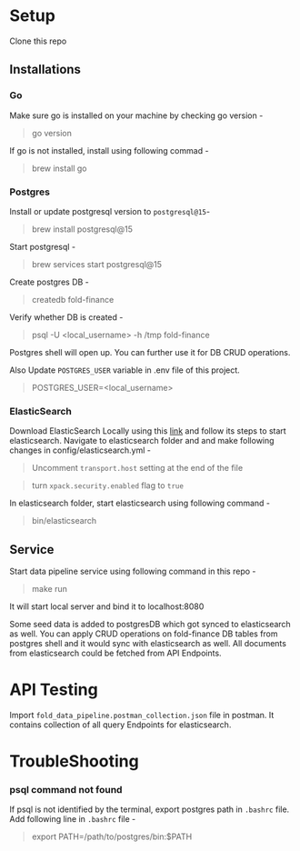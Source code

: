 # Setup
Clone this repo

## Installations

### Go
Make sure go is installed on your machine by checking go version - 
> go version

If go is not installed, install using following commad - 
> brew install go

### Postgres
Install or update postgresql version to `postgresql@15`-
> brew install postgresql@15

Start postgresql - 
>brew services start postgresql@15

Create postgres DB - 
> createdb fold-finance

Verify whether DB is created -
> psql -U <local_username> -h /tmp fold-finance

Postgres shell will open up. You can further use it for DB CRUD operations.

Also Update `POSTGRES_USER` variable in .env file of this project.
> POSTGRES_USER=<local_username>


### ElasticSearch
Download ElasticSearch Locally using this [link](https://www.elastic.co/downloads/elasticsearch) and follow its steps to start elasticsearch.
Navigate to elasticsearch folder and and make following changes in config/elasticsearch.yml -
> Uncomment `transport.host` setting at the end of the file

> turn `xpack.security.enabled` flag to `true`

In elasticsearch folder, start elasticsearch using following command - 
> bin/elasticsearch

## Service
Start data pipeline service using following command in this repo - 
> make run

It will start local server and bind it to localhost:8080

Some seed data is added to postgresDB which got synced to elasticsearch as well. You can apply CRUD operations on fold-finance DB tables from postgres shell and it would sync with elasticsearch as well.
All documents from elasticsearch could be fetched from API Endpoints.

# API Testing
Import `fold_data_pipeline.postman_collection.json` file in postman. It contains collection of all query Endpoints for elasticsearch.

# TroubleShooting
### psql command not found
If psql is not identified by the terminal, export postgres path in `.bashrc` file. Add following line in `.bashrc` file - 
> export PATH=/path/to/postgres/bin:$PATH






